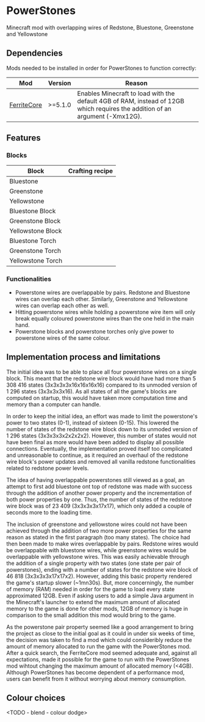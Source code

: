 # PowerStones
Minecraft mod with overlapping wires of Redstone, Bluestone, Greenstone and Yellowstone

## Dependencies

Mods needed to be installed in order for PowerStones to function correctly:

| Mod           | Version | Reason |
| ------------- | ------- | ------ |
| [FerriteCore] | >=5.1.0 | Enables Minecraft to load with the default 4GB of RAM, instead of 12GB which requires the addition of an argument (-Xmx12G). |

[FerriteCore]: https://modrinth.com/mod/ferrite-core

## Features

### Blocks

| Block             | Crafting recipe |
| ----------------- | --------------- |
| Bluestone         | 
| Greenstone        |
| Yellowstone       |
| Bluestone Block   |
| Greenstone Block  |
| Yellowstone Block |
| Bluestone Torch   |
| Greenstone Torch  |
| Yellowstone Torch |

### Functionalities

 - Powerstone wires are overlappable by pairs. Redstone and Bluestone wires can overlap each other. Similarly, Greenstone and Yellowstone wires can overlap each other as well.
 - Hitting powerstone wires while holding a powerstone wire item will only break equally coloured powerstone wires than the one held in the main hand.
 - Powerstone blocks and powerstone torches only give power to powerstone wires of the same colour.

## Implementation process and limitations

The initial idea was to be able to place all four powerstone wires on a single block. This meant that the redstone wire block would have had more than 5 308 416 states (3x3x3x3x16x16x16x16) compared to its unmoded version of 1 296 states (3x3x3x3x16). As all states of all the game's blocks are computed on startup, this would have taken more computation time and memory than a computer can handle.

In order to keep the initial idea, an effort was made to limit the powerstone's power to two states (0-1), instead of sixteen (0-15). This lowered the number of states of the redstone wire block down to its unmoded version of 1 296 states (3x3x3x3x2x2x2x2). However, this number of states would not have been final as more would have been added to display all possible connections. Eventually, the implementation proved itself too complicated and unreasonable to continue, as it required an overhaul of the redstone wire block's power updates and removed all vanilla redstone functionalities related to redstone power levels.

The idea of having overlappable powerstones still viewed as a goal, an attempt to first add bluestone ont top of redstone was made with success through the addition of another power property and the incrementation of both power properties by one. Thus, the number of states of the redstone wire block was of 23 409 (3x3x3x3x17x17), which only added a couple of seconds more to the loading time.

The inclusion of greenstone and yellowstone wires could not have been achieved through the addition of two more power properties for the same reason as stated in the first paragraph (too many states). The choice had then been made to make wires overlappable by pairs. Redstone wires would be overlappable with bluestone wires, while greenstone wires would be overlappable with yellowstone wires. This was easily achievable through the addition of a single property with two states (one state per pair of powerstones), ending with a number of states for the redstone wire block of 46 818 (3x3x3x3x17x17x2). However, adding this basic property rendered the game's startup slower (~1mn30s). But, more concerningly, the number of memory (RAM) needed in order for the game to load every state approximated 12GB. Even if asking users to add a simple Java argument in the Minecraft's launcher to extend the maximum amount of allocated memory to the game is done for other mods, 12GB of memory is huge in comparison to the small addition this mod would bring to the game.

As the powerstone pair property seemed like a good arrangement to bring the project as close to the initial goal as it could in under six weeks of time, the decision was taken to find a mod which could consideribly reduce the amount of memory allocated to run the game with the PowerStones mod. After a quick search, the FerriteCore mod seemed adequate and, against all expectations, made it possible for the game to run with the PowerStones mod wihtout changing the maximum amount of allocated memory (<4GB). Although PowerStones has become dependent of a performance mod, users can benefit from it without worrying about memory consumption.

## Colour choices

<TODO - blend - colour dodge>
